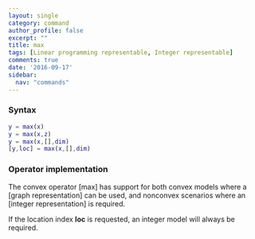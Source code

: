 ```yaml
---
layout: single
category: command
author_profile: false
excerpt: ""
title: max
tags: [Linear programming representable, Integer representable]
comments: true
date: '2016-09-17'
sidebar:
  nav: "commands"
---
```


### Syntax

````matlab
y = max(x)
y = max(x,z)
y = max(x,[],dim)
[y,loc] = max(x,[],dim)
````

### Operator implementation

The convex operator [max] has support for both convex models where a [graph representation] can be used, and nonconvex scenarios where an [integer representation] is required.

If the location index **loc** is requested, an integer model will always be required.
